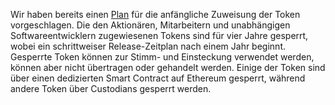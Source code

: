 Wir haben bereits einen [Plan](https://medium.com/starkware/part-3-starknet-token-design-5cc17af066c6) für die anfängliche Zuweisung der Token vorgeschlagen. Die den Aktionären, Mitarbeitern und unabhängigen Softwareentwicklern zugewiesenen Tokens sind für vier Jahre gesperrt, wobei ein schrittweiser Release-Zeitplan nach einem Jahr beginnt. Gesperrte Token können zur Stimm- und Einsteckung verwendet werden, können aber nicht übertragen oder gehandelt werden. Einige der Token sind über einen dedizierten Smart Contract auf Ethereum gesperrt, während andere Token über Custodians gesperrt werden.
